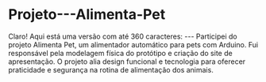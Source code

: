 # Projeto---Alimenta-Pet
Claro! Aqui está uma versão com até 360 caracteres:  ---  Participei do projeto Alimenta Pet, um alimentador automático para pets com Arduino. Fui responsável pela modelagem física do protótipo e criação do site de apresentação. O projeto alia design funcional e tecnologia para oferecer praticidade e segurança na rotina de alimentação dos animais.
